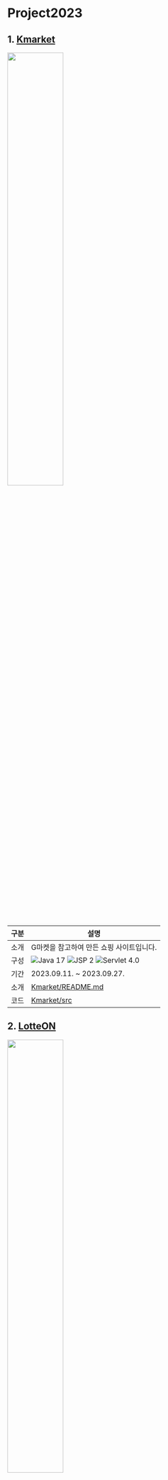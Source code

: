 
# Project2023
 ## 1. [Kmarket](https://github.com/TWGearlgrey/Project2023/tree/main/Kmarket)
 <img src="https://github.com/TWGearlgrey/Project2023/assets/136422034/6736b1fd-c20c-472d-92ec-2a47aa5b8f07" width="50%"/>
 
  | 구분 | 설명 |
  | --- | --- |
  | 소개 | G마켓을 참고하여 만든 쇼핑 사이트입니다. |
  | 구성 |![Java 17](https://img.shields.io/badge/Java_17-FF9A00?style=flat&logo=java&logoColor=white) ![JSP 2](https://img.shields.io/badge/JSP_2-000000?style=flat) ![Servlet 4.0](https://img.shields.io/badge/Servlet_4.0-dddddd?style=flat) |
  | 기간 | 2023.09.11. ~ 2023.09.27. |
  | 소개 | [Kmarket/README.md](https://github.com/TWGearlgrey/Project2023/blob/main/Kmarket/README.md) |
  | 코드 | [Kmarket/src](https://github.com/TWGearlgrey/Project2023/tree/main/Kmarket/src/main/java/kr/co/kmarket) |


 ## 2. [LotteON](https://github.com/TWGearlgrey/Project2023/tree/main/LotteON)
 <img src="https://github.com/TWGearlgrey/Project2023/assets/136422034/a7f576c6-845a-4d35-b497-48270ef1a09e" width="50%"/>
 
  | 구분 | 설명 |
  | --- | --- |
  | 소개 | LotteON을 참고하여 만든 쇼핑 사이트입니다. |
  | 배포 | [LotteON Project](http://52.79.237.168:8080/LotteON/) |
  | 구성 |    ![Java 17](https://img.shields.io/badge/Java_17-FF9A00?style=flat&logo=java&logoColor=white) ![SpringBoot](https://img.shields.io/badge/SpringBoot_3.1.4-6DB33F?style=flat&logo=springboot&logoColor=white) ![SpringSecurity](https://img.shields.io/badge/SpringSecurity-6DB33F?style=flat&logo=springsecurity&logoColor=white) ![Spring Data JPA](https://img.shields.io/badge/Spring_Data_JPA-6DB33F?style=flat&logoColor=white) ![MyBatis](https://img.shields.io/badge/MyBatis-000000?style=flat&logoColor=red) |
  | 기간 | 2023.09.26. ~ 2023.10.30. |
  | 소개 | [LotteON/README.md](https://github.com/TWGearlgrey/Project2023/blob/main/LotteON/README.md) |
  | 코드 | [LotteON/src](https://github.com/TWGearlgrey/Project2023/tree/main/LotteON/src/main/java/co/kr/lotteon) |

 ## 3. [HelloWorld](https://github.com/TWGearlgrey/Project2023/tree/main/HelloWorld)
<img src="https://github.com/TWGearlgrey/Project2023/assets/136422034/4ad14516-d3dc-4b3d-9a7e-4cacddce1649" width="50%"/>
 
  | 구분 | 설명 |
  | --- | --- |
  | 소개 | 개발자를 위한 플랫폼 HelloWorld 프로젝트입니다. |
  | 구성 |    ![Java 17](https://img.shields.io/badge/Java_17-FF9A00?style=flat&logo=java&logoColor=white) ![SpringBoot](https://img.shields.io/badge/SpringBoot_3.1.4-6DB33F?style=flat&logo=springboot&logoColor=white) ![SpringSecurity](https://img.shields.io/badge/SpringSecurity-6DB33F?style=flat&logo=springsecurity&logoColor=white) ![Spring Data JPA](https://img.shields.io/badge/Spring_Data_JPA-6DB33F?style=flat&logoColor=white) <br> ![MyBatis](https://img.shields.io/badge/MyBatis-000000?style=flat&logoColor=red) ![react](https://img.shields.io/badge/React_18.2.0-263238?style=flat&logo=react) |
  | 기간 | 2023.10.31. ~ 2023.12.08. |
  | 소개 | [HelloWorld/README.md](https://github.com/TWGearlgrey/Project2023/blob/main/HelloWorld/README.md) |
  | 코드 | [back](https://github.com/TWGearlgrey/Project2023/tree/main/HelloWorld/back) / [front](https://github.com/TWGearlgrey/Project2023/tree/main/HelloWorld/front) |
